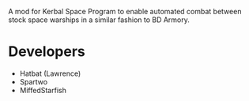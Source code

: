 A mod for Kerbal Space Program to enable automated combat between stock space warships in a similar fashion to BD Armory.

# Developers
- Hatbat (Lawrence)
- Spartwo
- MiffedStarfish
